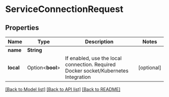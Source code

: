 # ServiceConnectionRequest

## Properties

Name | Type | Description | Notes
------------ | ------------- | ------------- | -------------
**name** | **String** |  | 
**local** | Option<**bool**> | If enabled, use the local connection. Required Docker socket/Kubernetes Integration | [optional]

[[Back to Model list]](../README.md#documentation-for-models) [[Back to API list]](../README.md#documentation-for-api-endpoints) [[Back to README]](../README.md)


